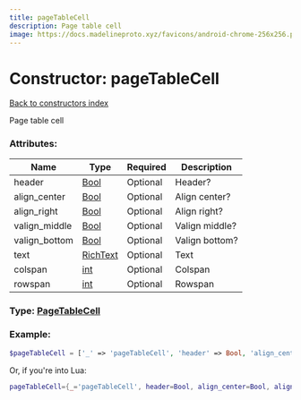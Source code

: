 ```yaml
---
title: pageTableCell
description: Page table cell
image: https://docs.madelineproto.xyz/favicons/android-chrome-256x256.png
---
```

# Constructor: pageTableCell  
[Back to constructors index](index.md)



Page table cell

### Attributes:

| Name     |    Type       | Required | Description |
|----------|---------------|----------|-------------|
|header|[Bool](../types/Bool.md) | Optional|Header?|
|align\_center|[Bool](../types/Bool.md) | Optional|Align center?|
|align\_right|[Bool](../types/Bool.md) | Optional|Align right?|
|valign\_middle|[Bool](../types/Bool.md) | Optional|Valign middle?|
|valign\_bottom|[Bool](../types/Bool.md) | Optional|Valign bottom?|
|text|[RichText](../types/RichText.md) | Optional|Text|
|colspan|[int](../types/int.md) | Optional|Colspan|
|rowspan|[int](../types/int.md) | Optional|Rowspan|



### Type: [PageTableCell](../types/PageTableCell.md)


### Example:

```php
$pageTableCell = ['_' => 'pageTableCell', 'header' => Bool, 'align_center' => Bool, 'align_right' => Bool, 'valign_middle' => Bool, 'valign_bottom' => Bool, 'text' => RichText, 'colspan' => int, 'rowspan' => int];
```  


Or, if you're into Lua:

```lua
pageTableCell={_='pageTableCell', header=Bool, align_center=Bool, align_right=Bool, valign_middle=Bool, valign_bottom=Bool, text=RichText, colspan=int, rowspan=int}

```


